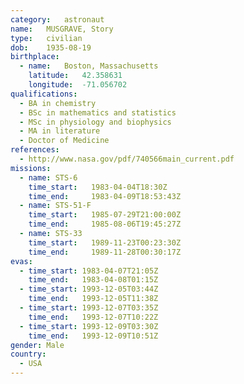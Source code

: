```yaml
---
category:	astronaut
name:	MUSGRAVE, Story 
type:	civilian
dob:	1935-08-19
birthplace:
  - name:	Boston, Massachusetts
    latitude:	42.358631
    longitude:	-71.056702
qualifications:
  - BA in chemistry
  - BSc in mathematics and statistics
  - MSc in physiology and biophysics
  - MA in literature
  - Doctor of Medicine
references:
  - http://www.nasa.gov/pdf/740566main_current.pdf
missions:
  - name: STS-6
    time_start:   1983-04-04T18:30Z
    time_end:     1983-04-09T18:53:43Z
  - name: STS-51-F
    time_start:   1985-07-29T21:00:00Z
    time_end:     1985-08-06T19:45:27Z
  - name: STS-33
    time_start:   1989-11-23T00:23:30Z
    time_end:     1989-11-28T00:30:17Z
evas:
  - time_start: 1983-04-07T21:05Z
    time_end:   1983-04-08T01:15Z
  - time_start: 1993-12-05T03:44Z
    time_end:   1993-12-05T11:38Z
  - time_start: 1993-12-07T03:35Z
    time_end:   1993-12-07T10:22Z
  - time_start: 1993-12-09T03:30Z
    time_end:   1993-12-09T10:51Z
gender:	Male
country:
  - USA
---
```


